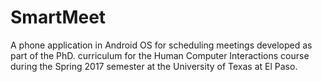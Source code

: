 # SmartMeet
A phone application in Android OS for scheduling meetings developed as part of the PhD. curriculum for the Human Computer Interactions course during the Spring 2017 semester at the University of Texas at El Paso.

